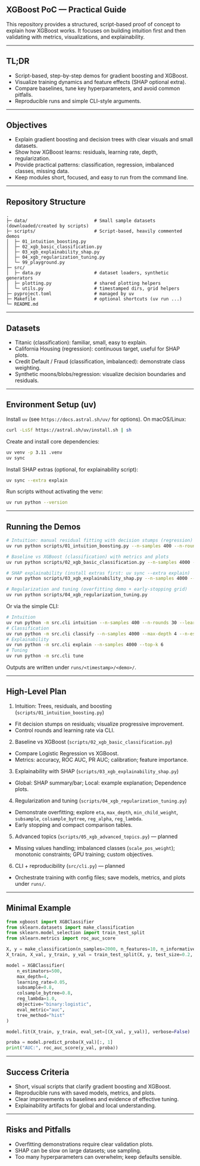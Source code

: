 ## XGBoost PoC — Practical Guide

This repository provides a structured, script-based proof of concept to explain how XGBoost works. It focuses on building intuition first and then validating with metrics, visualizations, and explainability.

---

## TL;DR

- Script-based, step-by-step demos for gradient boosting and XGBoost.
- Visualize training dynamics and feature effects (SHAP optional extra).
- Compare baselines, tune key hyperparameters, and avoid common pitfalls.
- Reproducible runs and simple CLI-style arguments.

---

## Objectives

- Explain gradient boosting and decision trees with clear visuals and small datasets.
- Show how XGBoost learns: residuals, learning rate, depth, regularization.
- Provide practical patterns: classification, regression, imbalanced classes, missing data.
- Keep modules short, focused, and easy to run from the command line.

---

## Repository Structure

```
.
├─ data/                         # Small sample datasets (downloaded/created by scripts)
├─ scripts/                      # Script-based, heavily commented demos
│  ├─ 01_intuition_boosting.py
│  ├─ 02_xgb_basic_classification.py
│  ├─ 03_xgb_explainability_shap.py
│  ├─ 04_xgb_regularization_tuning.py
│  └─ 99_playground.py
├─ src/
│  ├─ data.py                    # dataset loaders, synthetic generators
│  ├─ plotting.py                # shared plotting helpers
│  └─ utils.py                   # timestamped dirs, grid helpers
├─ pyproject.toml                # managed by uv
├─ Makefile                      # optional shortcuts (uv run ...)
└─ README.md
```

---

## Datasets

- Titanic (classification): familiar, small, easy to explain.
- California Housing (regression): continuous target, useful for SHAP plots.
- Credit Default / Fraud (classification, imbalanced): demonstrate class weighting.
- Synthetic moons/blobs/regression: visualize decision boundaries and residuals.

---

## Environment Setup (uv)

Install `uv` (see `https://docs.astral.sh/uv/` for options). On macOS/Linux:

```bash
curl -LsSf https://astral.sh/uv/install.sh | sh
```

Create and install core dependencies:

```bash
uv venv -p 3.11 .venv
uv sync
```

Install SHAP extras (optional, for explainability script):

```bash
uv sync --extra explain
```

Run scripts without activating the venv:

```bash
uv run python --version
```

---

## Running the Demos

```bash
# Intuition: manual residual fitting with decision stumps (regression)
uv run python scripts/01_intuition_boosting.py --n-samples 400 --n-rounds 30 --learning-rate 0.2

# Baseline vs XGBoost (classification) with metrics and plots
uv run python scripts/02_xgb_basic_classification.py --n-samples 4000 --max-depth 4 --n-estimators 400

# SHAP explainability (install extras first: uv sync --extra explain)
uv run python scripts/03_xgb_explainability_shap.py --n-samples 4000 --top-k 6

# Regularization and tuning (overfitting demo + early-stopping grid)
uv run python scripts/04_xgb_regularization_tuning.py
```

Or via the simple CLI:

```bash
# Intuition
uv run python -m src.cli intuition --n-samples 400 --n-rounds 30 --learning-rate 0.2
# Classification
uv run python -m src.cli classify --n-samples 4000 --max-depth 4 --n-estimators 400
# Explainability
uv run python -m src.cli explain --n-samples 4000 --top-k 6
# Tuning
uv run python -m src.cli tune
```

Outputs are written under `runs/<timestamp>/<demo>/`.

---

## High-Level Plan

1. Intuition: Trees, residuals, and boosting (`scripts/01_intuition_boosting.py`)

- Fit decision stumps on residuals; visualize progressive improvement.
- Control rounds and learning rate via CLI.

2. Baseline vs XGBoost (`scripts/02_xgb_basic_classification.py`)

- Compare Logistic Regression vs XGBoost.
- Metrics: accuracy, ROC AUC, PR AUC; calibration; feature importance.

3. Explainability with SHAP (`scripts/03_xgb_explainability_shap.py`)

- Global: SHAP summary/bar; Local: example explanation; Dependence plots.

4. Regularization and tuning (`scripts/04_xgb_regularization_tuning.py`)

- Demonstrate overfitting; explore `eta`, `max_depth`, `min_child_weight`, `subsample`, `colsample_bytree`, `reg_alpha`, `reg_lambda`.
- Early stopping and compact comparison tables.

5. Advanced topics (`scripts/05_xgb_advanced_topics.py`) — planned

- Missing values handling; imbalanced classes (`scale_pos_weight`); monotonic constraints; GPU training; custom objectives.

6. CLI + reproducibility (`src/cli.py`) — planned

- Orchestrate training with config files; save models, metrics, and plots under `runs/`.

---

## Minimal Example

```python
from xgboost import XGBClassifier
from sklearn.datasets import make_classification
from sklearn.model_selection import train_test_split
from sklearn.metrics import roc_auc_score

X, y = make_classification(n_samples=2000, n_features=10, n_informative=5, random_state=42)
X_train, X_val, y_train, y_val = train_test_split(X, y, test_size=0.2, random_state=42)

model = XGBClassifier(
    n_estimators=500,
    max_depth=4,
    learning_rate=0.05,
    subsample=0.8,
    colsample_bytree=0.8,
    reg_lambda=1.0,
    objective="binary:logistic",
    eval_metric="auc",
    tree_method="hist"
)

model.fit(X_train, y_train, eval_set=[(X_val, y_val)], verbose=False)

proba = model.predict_proba(X_val)[:, 1]
print("AUC:", roc_auc_score(y_val, proba))
```

---

## Success Criteria

- Short, visual scripts that clarify gradient boosting and XGBoost.
- Reproducible runs with saved models, metrics, and plots.
- Clear improvements vs baselines and evidence of effective tuning.
- Explainability artifacts for global and local understanding.

---

## Risks and Pitfalls

- Overfitting demonstrations require clear validation plots.
- SHAP can be slow on large datasets; use sampling.
- Too many hyperparameters can overwhelm; keep defaults sensible.
